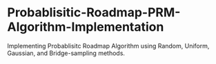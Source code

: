 # Probablisitic-Roadmap-PRM-Algorithm-Implementation
Implementing Probablisitc Roadmap Algorithm using Random, Uniform, Gaussian, and Bridge-sampling methods.
